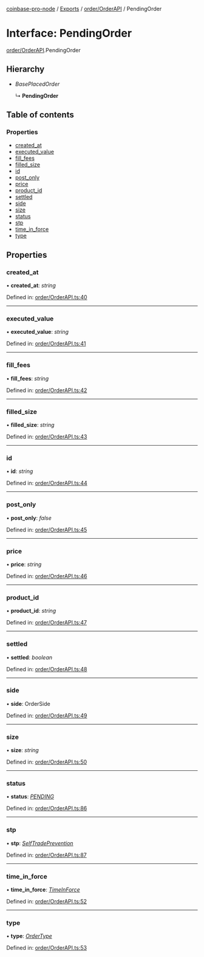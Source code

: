 [coinbase-pro-node](../../README.md) / [Exports](../../modules.md) / [order/OrderAPI](../../modules/order_orderapi.md) / PendingOrder

# Interface: PendingOrder

[order/OrderAPI](../../modules/order_orderapi.md).PendingOrder

## Hierarchy

- _BasePlacedOrder_

  ↳ **PendingOrder**

## Table of contents

### Properties

- [created_at](orderapi.pendingorder.md#created_at)
- [executed_value](orderapi.pendingorder.md#executed_value)
- [fill_fees](orderapi.pendingorder.md#fill_fees)
- [filled_size](orderapi.pendingorder.md#filled_size)
- [id](orderapi.pendingorder.md#id)
- [post_only](orderapi.pendingorder.md#post_only)
- [price](orderapi.pendingorder.md#price)
- [product_id](orderapi.pendingorder.md#product_id)
- [settled](orderapi.pendingorder.md#settled)
- [side](orderapi.pendingorder.md#side)
- [size](orderapi.pendingorder.md#size)
- [status](orderapi.pendingorder.md#status)
- [stp](orderapi.pendingorder.md#stp)
- [time_in_force](orderapi.pendingorder.md#time_in_force)
- [type](orderapi.pendingorder.md#type)

## Properties

### created_at

• **created_at**: _string_

Defined in: [order/OrderAPI.ts:40](https://github.com/bennycode/coinbase-pro-node/blob/3350621/src/order/OrderAPI.ts#L40)

---

### executed_value

• **executed_value**: _string_

Defined in: [order/OrderAPI.ts:41](https://github.com/bennycode/coinbase-pro-node/blob/3350621/src/order/OrderAPI.ts#L41)

---

### fill_fees

• **fill_fees**: _string_

Defined in: [order/OrderAPI.ts:42](https://github.com/bennycode/coinbase-pro-node/blob/3350621/src/order/OrderAPI.ts#L42)

---

### filled_size

• **filled_size**: _string_

Defined in: [order/OrderAPI.ts:43](https://github.com/bennycode/coinbase-pro-node/blob/3350621/src/order/OrderAPI.ts#L43)

---

### id

• **id**: _string_

Defined in: [order/OrderAPI.ts:44](https://github.com/bennycode/coinbase-pro-node/blob/3350621/src/order/OrderAPI.ts#L44)

---

### post_only

• **post_only**: _false_

Defined in: [order/OrderAPI.ts:45](https://github.com/bennycode/coinbase-pro-node/blob/3350621/src/order/OrderAPI.ts#L45)

---

### price

• **price**: _string_

Defined in: [order/OrderAPI.ts:46](https://github.com/bennycode/coinbase-pro-node/blob/3350621/src/order/OrderAPI.ts#L46)

---

### product_id

• **product_id**: _string_

Defined in: [order/OrderAPI.ts:47](https://github.com/bennycode/coinbase-pro-node/blob/3350621/src/order/OrderAPI.ts#L47)

---

### settled

• **settled**: _boolean_

Defined in: [order/OrderAPI.ts:48](https://github.com/bennycode/coinbase-pro-node/blob/3350621/src/order/OrderAPI.ts#L48)

---

### side

• **side**: OrderSide

Defined in: [order/OrderAPI.ts:49](https://github.com/bennycode/coinbase-pro-node/blob/3350621/src/order/OrderAPI.ts#L49)

---

### size

• **size**: _string_

Defined in: [order/OrderAPI.ts:50](https://github.com/bennycode/coinbase-pro-node/blob/3350621/src/order/OrderAPI.ts#L50)

---

### status

• **status**: [_PENDING_](../../enums/order/orderapi.orderstatus.md#pending)

Defined in: [order/OrderAPI.ts:86](https://github.com/bennycode/coinbase-pro-node/blob/3350621/src/order/OrderAPI.ts#L86)

---

### stp

• **stp**: [_SelfTradePrevention_](../../enums/order/orderapi.selftradeprevention.md)

Defined in: [order/OrderAPI.ts:87](https://github.com/bennycode/coinbase-pro-node/blob/3350621/src/order/OrderAPI.ts#L87)

---

### time_in_force

• **time_in_force**: [_TimeInForce_](../../enums/order/orderapi.timeinforce.md)

Defined in: [order/OrderAPI.ts:52](https://github.com/bennycode/coinbase-pro-node/blob/3350621/src/order/OrderAPI.ts#L52)

---

### type

• **type**: [_OrderType_](../../enums/order/orderapi.ordertype.md)

Defined in: [order/OrderAPI.ts:53](https://github.com/bennycode/coinbase-pro-node/blob/3350621/src/order/OrderAPI.ts#L53)
